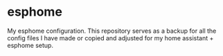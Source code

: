 # esphome

My esphome configuration. This repository serves as a backup for all the
config files I have made or copied and adjusted for my home assistant +
esphome setup.
